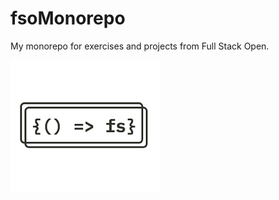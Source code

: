 # fsoMonorepo
My monorepo for exercises and projects from Full Stack Open.

![Full Stack Open's logo](./assets/images.png)